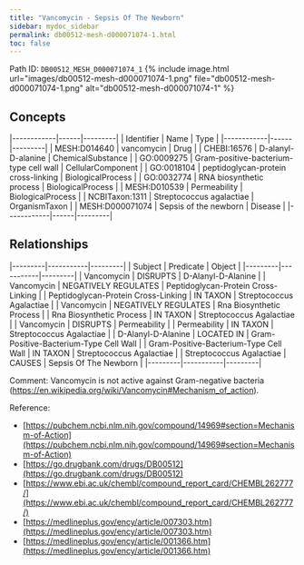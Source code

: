 ```yaml
---
title: "Vancomycin - Sepsis Of The Newborn"
sidebar: mydoc_sidebar
permalink: db00512-mesh-d000071074-1.html
toc: false 
---
```



Path ID: `DB00512_MESH_D000071074_1`
{% include image.html url="images/db00512-mesh-d000071074-1.png" file="db00512-mesh-d000071074-1.png" alt="db00512-mesh-d000071074-1" %}

## Concepts

|------------|------|---------|
| Identifier | Name | Type    |
|------------|------|---------|
| MESH:D014640 | vancomycin | Drug |
| CHEBI:16576 | D-alanyl-D-alanine | ChemicalSubstance |
| GO:0009275 | Gram-positive-bacterium-type cell wall | CellularComponent |
| GO:0018104 | peptidoglycan-protein cross-linking | BiologicalProcess |
| GO:0032774 | RNA biosynthetic process | BiologicalProcess |
| MESH:D010539 | Permeability | BiologicalProcess |
| NCBITaxon:1311 | Streptococcus agalactiae | OrganismTaxon |
| MESH:D000071074 | Sepsis of the newborn | Disease |
|------------|------|---------|

## Relationships

|---------|-----------|---------|
| Subject | Predicate | Object  |
|---------|-----------|---------|
| Vancomycin | DISRUPTS | D-Alanyl-D-Alanine |
| Vancomycin | NEGATIVELY REGULATES | Peptidoglycan-Protein Cross-Linking |
| Peptidoglycan-Protein Cross-Linking | IN TAXON | Streptococcus Agalactiae |
| Vancomycin | NEGATIVELY REGULATES | Rna Biosynthetic Process |
| Rna Biosynthetic Process | IN TAXON | Streptococcus Agalactiae |
| Vancomycin | DISRUPTS | Permeability |
| Permeability | IN TAXON | Streptococcus Agalactiae |
| D-Alanyl-D-Alanine | LOCATED IN | Gram-Positive-Bacterium-Type Cell Wall |
| Gram-Positive-Bacterium-Type Cell Wall | IN TAXON | Streptococcus Agalactiae |
| Streptococcus Agalactiae | CAUSES | Sepsis Of The Newborn |
|---------|-----------|---------|

Comment: Vancomycin is not active against Gram-negative bacteria (https://en.wikipedia.org/wiki/Vancomycin#Mechanism_of_action).

Reference: 
  - [https://pubchem.ncbi.nlm.nih.gov/compound/14969#section=Mechanism-of-Action](https://pubchem.ncbi.nlm.nih.gov/compound/14969#section=Mechanism-of-Action)
  - [https://go.drugbank.com/drugs/DB00512](https://go.drugbank.com/drugs/DB00512)
  - [https://www.ebi.ac.uk/chembl/compound_report_card/CHEMBL262777/](https://www.ebi.ac.uk/chembl/compound_report_card/CHEMBL262777/)
  - [https://medlineplus.gov/ency/article/007303.htm](https://medlineplus.gov/ency/article/007303.htm)
  - [https://medlineplus.gov/ency/article/001366.htm](https://medlineplus.gov/ency/article/001366.htm)
